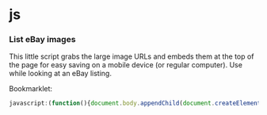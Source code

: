 js
==

### List eBay images
This little script grabs the large image URLs and embeds them at the top of the page for easy saving on a mobile device (or regular computer). Use while looking at an eBay listing.

Bookmarklet:
```js
javascript:(function(){document.body.appendChild(document.createElement('script')).src='https://rawgit.com/solarfl4re/js/master/list_images.js';})();
```
